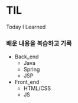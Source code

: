 # TIL
Today I Learned

### 배운 내용을 복습하고 기록

- Back_end
  - Java
  - Spring
  - JSP
- Front_end
  - HTML/CSS
  - JS
